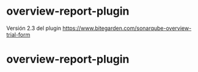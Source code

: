 # overview-report-plugin
Versión 2.3 del plugin https://www.bitegarden.com/sonarqube-overview-trial-form
# overview-report-plugin
